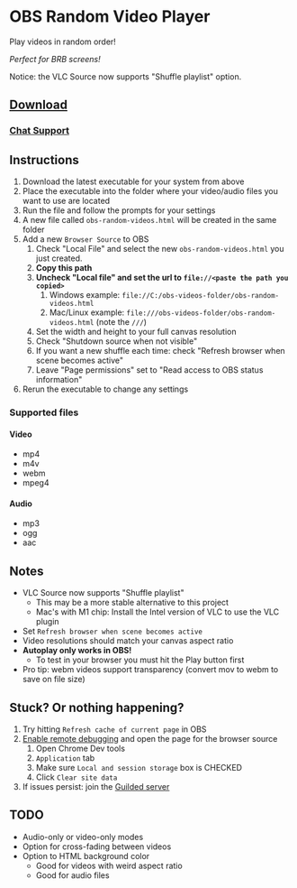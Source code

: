 # OBS Random Video Player

Play videos in random order!

_Perfect for BRB screens!_

Notice: the VLC Source now supports "Shuffle playlist" option.

## [Download](https://github.com/UpDownLeftDie/obs-random-videos/releases/latest)

### [Chat Support](https://www.guilded.gg/i/pWrnl1qk?cid=377fa0a0-d505-4616-92cc-00d1d9f4e925&intent=forum)

## Instructions

1. Download the latest executable for your system from above
2. Place the executable into the folder where your video/audio files you want to use are located
3. Run the file and follow the prompts for your settings
4. A new file called `obs-random-videos.html` will be created in the same folder
5. Add a new `Browser Source` to OBS
   1. Check "Local File" and select the new `obs-random-videos.html` you just created.
   2. **Copy this path**
   3. **Uncheck "Local file" and set the url to `file://<paste the path you copied>`**
      1. Windows example: `file://C:/obs-videos-folder/obs-random-videos.html`
      2. Mac/Linux example: `file:///obs-videos-folder/obs-random-videos.html` (note the `///`)
   4. Set the width and height to your full canvas resolution
   5. Check "Shutdown source when not visible"
   6. If you want a new shuffle each time: check "Refresh browser when scene becomes active"
   7. Leave "Page permissions" set to "Read access to OBS status information"
6. Rerun the executable to change any settings

### Supported files

#### Video

- mp4
- m4v
- webm
- mpeg4

#### Audio

- mp3
- ogg
- aac

## Notes

- VLC Source now supports "Shuffle playlist"
  - This may be a more stable alternative to this project
  - Mac's with M1 chip: Install the Intel version of VLC to use the VLC plugin
- Set `Refresh browser when scene becomes active`
- Video resolutions should match your canvas aspect ratio
- **Autoplay only works in OBS!**
  - To test in your browser you must hit the Play button first
- Pro tip: webm videos support transparency (convert mov to webm to save on file size)

## Stuck? Or nothing happening?

  1. Try hitting `Refresh cache of current page` in OBS
  2. [Enable remote debugging](https://github.com/crowbartools/Firebot/wiki/Troubleshooting-Firebot-Overlay-issues-in-OBS-Studio) and open the page for the browser source
     1. Open Chrome Dev tools
     2. `Application` tab
     3. Make sure `Local and session storage` box is CHECKED
     4. Click `Clear site data`
  3. If issues persist: join the [Guilded server](https://www.guilded.gg/i/pWrnl1qk?cid=377fa0a0-d505-4616-92cc-00d1d9f4e925&intent=forum)

## TODO

- Audio-only or video-only modes
- Option for cross-fading between videos
- Option to HTML background color
  - Good for videos with weird aspect ratio
  - Good for audio files
